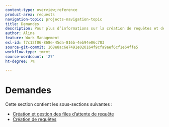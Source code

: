 ```yaml
---
content-type: overview;reference
product-area: requests
navigation-topic: projects-navigation-topic
title: Demandes
description: Pour plus d’informations sur la création de requêtes et de files d’attente, reportez-vous aux sections suivantes.
author: Alina
feature: Work Management
exl-id: f7c12f06-868e-45da-816b-4eb94e06c783
source-git-commit: 168e8ac6e7491e020164f9cfa9aef6cf1e64ffe5
workflow-type: tm+mt
source-wordcount: '27'
ht-degree: 7%

---
```


# Demandes

Cette section contient les sous-sections suivantes :

* [Création et gestion des files d’attente de requête](../../manage-work/requests/create-and-manage-request-queues/create-manage-request-queues.md)
* [Création de requêtes](../../manage-work/requests/create-requests/create-requests.md)
